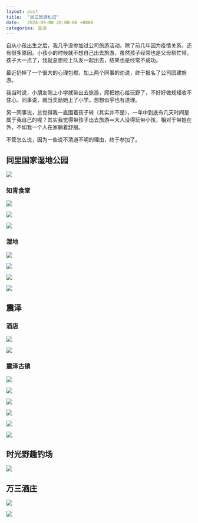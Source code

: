 ```yaml
---
layout: post
title:  "吴江旅游札记"
date:   2024-09-08 20:00:00 +0800
categories: 生活
---
```

自从小孩出生之后，我几乎没参加过公司旅游活动。除了前几年因为疫情关系，还有很多原因。小孩小的时候就不想自己出去旅游，虽然孩子经常也是父母帮忙带。孩子大一点了，我就总想拉上队友一起出去，结果也是经常不成功。

最近扔掉了一个很大的心理包袱，加上两个同事的劝说，终于报名了公司团建旅游。

我当时说，小朋友刚上小学就带出去旅游，爬把她心给玩野了，不好好做规矩收不住心。同事说，就当奖励她上了小学。想想似乎也有道理。

另一同事说，总觉得我一直围着孩子转（其实并不是），一年中到底有几天时间是属于我自己的呢？其实我觉得带孩子出去旅游＝大人没得玩带小孩，相对于带娃在外，不如我一个人在家躺着舒服。

不管怎么说，因为一些说不清道不明的理由，终于参加了。

<!--more-->

## 同里国家湿地公园

![](/photo/street_view_2024/IMG_20240907_130329.jpg)

### 知青食堂

![](/photo/street_view_2024/IMG_20240907_160019.jpg)

![](/photo/street_view_2024/IMG_20240907_134749.jpg)

![](/photo/street_view_2024/IMG_20240907_135333.jpg)

### 湿地

![](/photo/street_view_2024/IMG_20240907_140526.jpg)

![](/photo/street_view_2024/IMG_20240907_140611.jpg)

![](/photo/street_view_2024/mmexport1725690267771.jpg)

![](/photo/street_view_2024/IMG_20240907_145836.jpg)

## 震泽

### 酒店

![](/photo/street_view_2024/wx_camera_1725707929232.jpg)

![](/photo/street_view_2024/IMG_20240907_173047.jpg)

### 震泽古镇
![](/photo/street_view_2024/IMG_20240907_195108.jpg)

![](/photo/street_view_2024/IMG_20240907_195140.jpg)

![](/photo/street_view_2024/IMG_20240907_195422.jpg)

![](/photo/street_view_2024/IMG_20240907_195447.jpg)

![](/photo/street_view_2024/IMG_20240907_201201.jpg)

![](/photo/street_view_2024/IMG_20240907_201529.jpg)

## 时光野趣钓场

![](/photo/street_view_2024/IMG_20240908_102645.jpg)

## 万三酒庄

![](/photo/street_view_2024/IMG_20240908_132029.jpg)

![](/photo/street_view_2024/IMG_20240908_132331.jpg)
